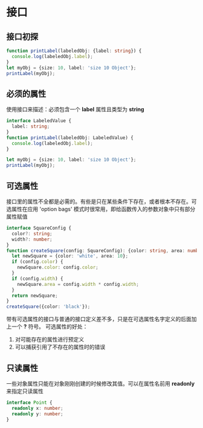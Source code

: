 # 接口

## 接口初探

```ts
function printLabel(labeledObj: {label: string}) {
  console.log(labeledObj.label);
}
let myObj = {size: 10, label: 'size 10 Object'};
printLabel(myObj);
```

## 必须的属性

使用接口来描述：必须包含一个 **label** 属性且类型为 **string**

```ts
interface LabeledValue {
  label: string;
}
function printLabel(labeledObj: LabeledValue) {
  console.log(labeledObj.label);
}

let myObj = {size: 10, label: 'size 10 Object'};
printLabel(myObj);
```

## 可选属性

接口里的属性不全都是必需的。有些是只在某些条件下存在，或者根本不存在。可选属性在应用 'option bags' 模式时很常用，即给函数传入的参数对象中只有部分属性赋值

```ts
interface SquareConfig {
  color?: string;
  width?: number;
}
function createSquare(config: SquareConfig): {color: string, area: number} {
  let newSquare = {color: 'white', area: 10};
  if (config.color) {
    newSquare.color: config.color;
  }
  if (config.width) {
    newSquare.area = config.width * config.width;
  }
  return newSquare;
}
createSquare({color: 'black'});
```

带有可选属性的接口与普通的接口定义差不多，只是在可选属性名字定义的后面加上一个 **?** 符号。
可选属性的好处：
1. 对可能存在的属性进行预定义
2. 可以捕获引用了不存在的属性时的错误

## 只读属性

一些对象属性只能在对象刚刚创建的时候修改其值。可以在属性名前用 **readonly** 来指定只读属性

```ts
interface Point {
  readonly x: number;
  readonly y: number;
}
```